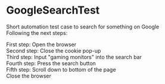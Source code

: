 # GoogleSearchTest
Short automation test case to search for something on Google  
Following the next steps:    

First step: Open the browser  
Second step: Close the cookie pop-up  
Third step: Input "gaming monitors" into the search bar  
Fourth step: Press the search button  
Fifth step: Scroll down to bottom of the page  
Close the browser
